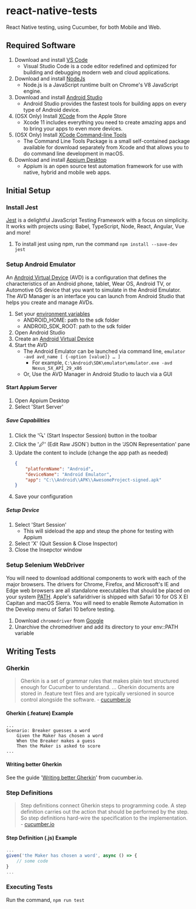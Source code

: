 # react-native-tests
React Native testing, using Cucumber, for both Mobile and Web.

## Required Software
1. Download and install [VS Code](https://code.visualstudio.com/)
    * Visual Studio Code is a code editor redefined and optimized for building and debugging modern web and cloud applications.
1. Download and install [NodeJs](https://nodejs.org/en/)
    * Node.js is a JavaScript runtime built on Chrome's V8 JavaScript engine.
1. Download and install [Android Studio](https://developer.android.com/studio)
    * Android Studio provides the fastest tools for building apps on every type of Android device.
1. (OSX Only) Install [XCode](https://apps.apple.com/us/app/xcode/id497799835?mt=12) from the Apple Store
    * Xcode 11 includes everything you need to create amazing apps and to bring your apps to even more devices.
1. (OSX Only) Install [XCode Command-line Tools](https://developer.apple.com/downloads)
    * The Command Line Tools Package is a small self-contained package available for download separately from Xcode and that allows you to do command line development in macOS.
1. Download and install [Appium Desktop](https://github.com/appium/appium-desktop/releases/latest)
    * Appium is an open source test automation framework for use with native, hybrid and mobile web apps.

## Initial Setup

### Install Jest
[Jest](https://jestjs.io/) is a delightful JavaScript Testing Framework with a focus on simplicity. It works with projects using: Babel, TypeScript, Node, React, Angular, Vue and more!
1. To install jest using npm, run the command `npm install --save-dev jest`

### Setup Android Emulator
An [Android Virtual Device](https://developer.android.com/studio/run/managing-avds) (AVD) is a configuration that defines the characteristics of an Android phone, tablet, Wear OS, Android TV, or Automotive OS device that you want to simulate in the Android Emulator. The AVD Manager is an interface you can launch from Android Studio that helps you create and manage AVDs.
1. Set your [environment variables](https://developer.android.com/studio/command-line/variables)
    * ANDROID_HOME: path to the sdk folder
    * ANDROID_SDK_ROOT: path to the sdk folder
1. Open Android Studio
1. Create an [Android Virtual Device](https://developer.android.com/studio/run/managing-avds#createavd)
1. Start the AVD
   * The Android Emulator can be launched via command line, `emulator -avd avd_name [ {-option [value]} … ]`
      * For example, `C:\Android\SDK\emulator\emulator.exe -avd Nexus_5X_API_29_x86`
   * Or, Use the AVD Manager in Android Studio to lauch via a GUI

#### Start Appium Server
1. Open Appium Desktop
1. Select 'Start Server'

##### Save Capabilities
1. Click the '🔍' (Start Inspector Session) button in the toolbar
1. Click the '🖉' (Edit Raw JSON`) button in the 'JSON Representation' pane
1. Update the content to include (change the app path as needed)
    ```json
    {
        "platformName": "Android",
        "deviceName": "Android Emulator",
        "app": "C:\\Android\\APK\\AwesomeProject-signed.apk"
    }
    ```
1. Save your configuration

##### Setup Device
1. Select 'Start Session'
   * This will sideload the app and steup the phone for testing with Appium
1. Select 'X' (Quit Session & Close Inspector)
1. Close the Insepctor window

### Setup Selenium WebDriver
You will need to download additional components to work with each of the major browsers. The drivers for Chrome, Firefox, and Microsoft's IE and Edge web browsers are all standalone executables that should be placed on your system [PATH](http://en.wikipedia.org/wiki/PATH_%28variable%29). Apple's safaridriver is shipped with Safari 10 for OS X El Capitan and macOS Sierra. You will need to enable Remote Automation in the Develop menu of Safari 10 before testing.
1. Download `chromedriver` from [Google](https://sites.google.com/a/chromium.org/chromedriver/downloads)
1. Unarchive the chromedriver and add its directory to your env::PATH variable

## Writing Tests

### Gherkin
> Gherkin is a set of grammar rules that makes plain text structured enough for Cucumber to understand. ... Gherkin documents are stored in .feature text files and are typically versioned in source control alongside the software. -
 [cucumber.io](https://cucumber.io/docs/guides/overview/#what-is-gherkin)

#### Gherkin (.feature) Example
```gherkin
...
Scenario: Breaker guesses a word
    Given the Maker has chosen a word
    When the Breaker makes a guess
    Then the Maker is asked to score
...
```

#### Writing better Gherkin
See the guide '[Writing better Gherkin](https://cucumber.io/docs/bdd/better-gherkin/)' from cucumber.io.

 ### Step Definitions
> Step definitions connect Gherkin steps to programming code. A step definition carries out the action that should be performed by the step. So step definitions hard-wire the specification to the implementation. -
 [cucumber.io](https://cucumber.io/docs/guides/overview/#what-are-step-definitions)

 #### Step Definition (.js) Example
```javascript
...
given('the Maker has chosen a word', async () => {
    // some code
}
...
 ```

### Executing Tests
Run the command, `npm run test`
